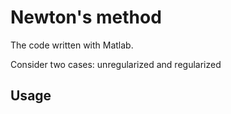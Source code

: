Newton's method
=====================
The code written with Matlab.

Consider two cases: unregularized and regularized

Usage
-----------------
